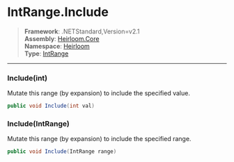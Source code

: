 # IntRange.Include

> **Framework**: .NETStandard,Version=v2.1  
> **Assembly**: [Heirloom.Core][0]  
> **Namespace**: [Heirloom][0]  
> **Type**: [IntRange][1]

--------------------------------------------------------------------------------

### Include(int)

Mutate this range (by expansion) to include the specified value.

```cs
public void Include(int val)
```

### Include(IntRange)

Mutate this range (by expansion) to include the specified range.

```cs
public void Include(IntRange range)
```

[0]: ../Heirloom.Core.md
[1]: Heirloom.IntRange.md
